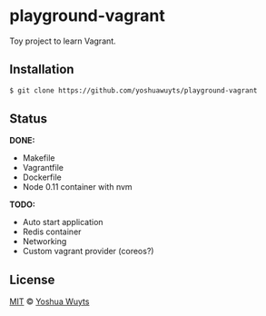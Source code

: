 # playground-vagrant
Toy project to learn Vagrant.

## Installation
```bash
$ git clone https://github.com/yoshuawuyts/playground-vagrant
```

## Status
__DONE:__
- Makefile
- Vagrantfile
- Dockerfile
- Node 0.11 container with nvm

__TODO:__
- Auto start application
- Redis container
- Networking
- Custom vagrant provider (coreos?)


## License
[MIT](https://tldrlegal.com/license/mit-license) © [Yoshua Wuyts](yoshuawuyts.com)
